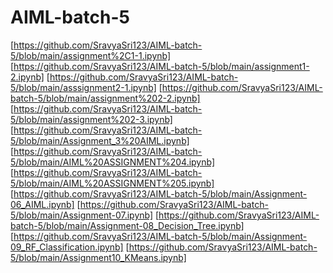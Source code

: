 # AIML-batch-5
[https://github.com/SravyaSri123/AIML-batch-5/blob/main/assignment%2C1-1.ipynb]
[https://github.com/SravyaSri123/AIML-batch-5/blob/main/assignment1-2.ipynb]
[https://github.com/SravyaSri123/AIML-batch-5/blob/main/asssignment2-1.ipynb]
[https://github.com/SravyaSri123/AIML-batch-5/blob/main/assignment%202-2.ipynb]
[https://github.com/SravyaSri123/AIML-batch-5/blob/main/assignment%202-3.ipynb]
[https://github.com/SravyaSri123/AIML-batch-5/blob/main/Assignment_3%20AIML.ipynb]
[https://github.com/SravyaSri123/AIML-batch-5/blob/main/AIML%20ASSIGNMENT%204.ipynb]
[https://github.com/SravyaSri123/AIML-batch-5/blob/main/AIML%20ASSIGNMENT%205.ipynb]
[https://github.com/SravyaSri123/AIML-batch-5/blob/main/Assignment-06_AIML.ipynb]
[https://github.com/SravyaSri123/AIML-batch-5/blob/main/Assignment-07.ipynb]
[https://github.com/SravyaSri123/AIML-batch-5/blob/main/Assignment-08_Decision_Tree.ipynb]
[https://github.com/SravyaSri123/AIML-batch-5/blob/main/Assignment-09_RF_Classification.ipynb]
[https://github.com/SravyaSri123/AIML-batch-5/blob/main/Assignment10_KMeans.ipynb]


